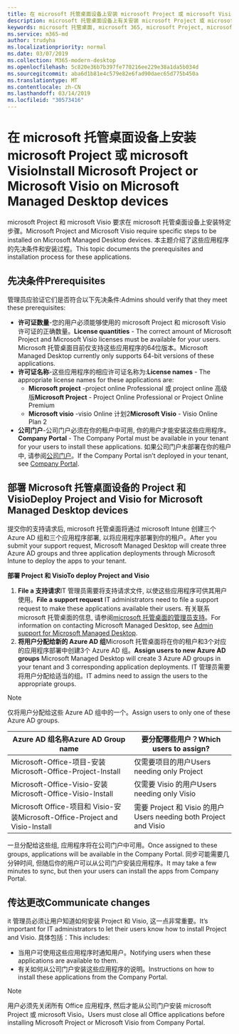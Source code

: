 ```yaml
---
title: 在 microsoft 托管桌面设备上安装 microsoft Project 或 microsoft Visio
description: microsoft 托管桌面设备上有关安装 microsoft Project 或 microsoft Visio 的信息
keywords: microsoft 托管桌面, microsoft 365, microsoft Project, microsoft Visio
ms.service: m365-md
author: trudyha
ms.localizationpriority: normal
ms.date: 03/07/2019
ms.collection: M365-modern-desktop
ms.openlocfilehash: 5c820e36b7b397fe770216ee229e38a1da5b034d
ms.sourcegitcommit: aba6d1b81e4c579e82e6fad90daec65d775b450a
ms.translationtype: MT
ms.contentlocale: zh-CN
ms.lasthandoff: 03/14/2019
ms.locfileid: "30573416"
---
```

# <a name="install-microsoft-project-or-microsoft-visio-on-microsoft-managed-desktop-devices"></a><span data-ttu-id="28e57-104">在 microsoft 托管桌面设备上安装 microsoft Project 或 microsoft Visio</span><span class="sxs-lookup"><span data-stu-id="28e57-104">Install Microsoft Project or Microsoft Visio on Microsoft Managed Desktop devices</span></span>

<span data-ttu-id="28e57-105">microsoft Project 和 microsoft Visio 要求在 microsoft 托管桌面设备上安装特定步骤。</span><span class="sxs-lookup"><span data-stu-id="28e57-105">Microsoft Project and Microsoft Visio require specific steps to be installed on Microsoft Managed Desktop devices.</span></span> <span data-ttu-id="28e57-106">本主题介绍了这些应用程序的先决条件和安装过程。</span><span class="sxs-lookup"><span data-stu-id="28e57-106">This topic documents the prerequisites and installation process for these applications.</span></span>

## <a name="prerequisites"></a><span data-ttu-id="28e57-107">先决条件</span><span class="sxs-lookup"><span data-stu-id="28e57-107">Prerequisites</span></span>

<span data-ttu-id="28e57-108">管理员应验证它们是否符合以下先决条件:</span><span class="sxs-lookup"><span data-stu-id="28e57-108">Admins should verify that they meet these prerequisites:</span></span>
- <span data-ttu-id="28e57-109">**许可证数量**-您的用户必须能够使用的 microsoft Project 和 microsoft Visio 许可证的正确数量。</span><span class="sxs-lookup"><span data-stu-id="28e57-109">**License quantities** - The correct amount of Microsoft Project and Microsoft Visio licenses must be available for your users.</span></span> <span data-ttu-id="28e57-110">Microsoft 托管桌面目前仅支持这些应用程序的64位版本。</span><span class="sxs-lookup"><span data-stu-id="28e57-110">Microsoft Managed Desktop currently only supports 64-bit versions of these applications.</span></span> 
- <span data-ttu-id="28e57-111">**许可证名称**-这些应用程序的相应许可证名称为:</span><span class="sxs-lookup"><span data-stu-id="28e57-111">**License names** - The appropriate license names for these applications are:</span></span>
    - <span data-ttu-id="28e57-112">**Microsoft project** -project online Professional 或 project online 高级版</span><span class="sxs-lookup"><span data-stu-id="28e57-112">**Microsoft Project** - Project Online Professional or Project Online Premium</span></span>
    - <span data-ttu-id="28e57-113">**Microsoft visio** -visio Online 计划2</span><span class="sxs-lookup"><span data-stu-id="28e57-113">**Microsoft Visio** - Visio Online Plan 2</span></span>
- <span data-ttu-id="28e57-114">**公司门户**-公司门户必须在你的租户中可用, 你的用户才能安装这些应用程序。</span><span class="sxs-lookup"><span data-stu-id="28e57-114">**Company Portal** -  The Company Portal must be available in your tenant for your users to install these applications.</span></span> <span data-ttu-id="28e57-115">如果公司门户未部署在你的租户中, 请参阅[公司门户](company-portal.md)。</span><span class="sxs-lookup"><span data-stu-id="28e57-115">If the Company Portal isn’t deployed in your tenant, see [Company Portal](company-portal.md).</span></span>

## <a name="deploy-project-and-visio-for-microsoft-managed-desktop-devices"></a><span data-ttu-id="28e57-116">部署 Microsoft 托管桌面设备的 Project 和 Visio</span><span class="sxs-lookup"><span data-stu-id="28e57-116">Deploy Project and Visio for Microsoft Managed Desktop devices</span></span>
<span data-ttu-id="28e57-117">提交你的支持请求后, microsoft 托管桌面将通过 microsoft Intune 创建三个 Azure AD 组和三个应用程序部署, 以将应用程序部署到你的租户。</span><span class="sxs-lookup"><span data-stu-id="28e57-117">After you submit your support request, Microsoft Managed Desktop will create three Azure AD groups and three application deployments through Microsoft Intune to deploy the apps to your tenant.</span></span>  

<span data-ttu-id="28e57-118">**部署 Project 和 Visio**</span><span class="sxs-lookup"><span data-stu-id="28e57-118">**To deploy Project and Visio**</span></span>
1. <span data-ttu-id="28e57-119">**File a 支持请求**IT 管理员需要将支持请求文件, 以使这些应用程序可供其用户使用。</span><span class="sxs-lookup"><span data-stu-id="28e57-119">**File a support request** IT administrators need to file a support request to make these applications available their users.</span></span> <span data-ttu-id="28e57-120">有关联系 microsoft 托管桌面的信息, 请参阅[microsoft 托管桌面的管理员支持](../working-with-managed-desktop/admin-support.md)。</span><span class="sxs-lookup"><span data-stu-id="28e57-120">For information on contacting Microsoft Managed Desktop, see [Admin support for Microsoft Managed Desktop](../working-with-managed-desktop/admin-support.md).</span></span>
2. <span data-ttu-id="28e57-121">**将用户分配给新的 Azure AD 组**Microsoft 托管桌面将在你的租户和3个对应的应用程序部署中创建3个 Azure AD 组。</span><span class="sxs-lookup"><span data-stu-id="28e57-121">**Assign users to new Azure AD groups** Microsoft Managed Desktop will create 3 Azure AD groups in your tenant and 3 corresponding application deployments.</span></span> <span data-ttu-id="28e57-122">IT 管理员需要将用户分配给适当的组。</span><span class="sxs-lookup"><span data-stu-id="28e57-122">IT admins need to assign the users to the appropriate groups.</span></span>

>[!NOTE]
><span data-ttu-id="28e57-123">仅将用户分配给这些 Azure AD 组中的一个。</span><span class="sxs-lookup"><span data-stu-id="28e57-123">Assign users to only one of these Azure AD groups.</span></span> 

<span data-ttu-id="28e57-124">Azure AD 组名称</span><span class="sxs-lookup"><span data-stu-id="28e57-124">Azure AD Group name</span></span> | <span data-ttu-id="28e57-125">要分配哪些用户？</span><span class="sxs-lookup"><span data-stu-id="28e57-125">Which users to assign?</span></span>   
 --- | ---
<span data-ttu-id="28e57-126">Microsoft-Office-项目-安装</span><span class="sxs-lookup"><span data-stu-id="28e57-126">Microsoft-Office-Project-Install</span></span> | <span data-ttu-id="28e57-127">仅需要项目的用户</span><span class="sxs-lookup"><span data-stu-id="28e57-127">Users needing only Project</span></span>
<span data-ttu-id="28e57-128">Microsoft-Office-Visio-安装</span><span class="sxs-lookup"><span data-stu-id="28e57-128">Microsoft-Office-Visio-Install</span></span> | <span data-ttu-id="28e57-129">仅需要 Visio 的用户</span><span class="sxs-lookup"><span data-stu-id="28e57-129">Users needing only Visio</span></span>
<span data-ttu-id="28e57-130">Microsoft Office-项目和 Visio-安装</span><span class="sxs-lookup"><span data-stu-id="28e57-130">Microsoft-Office-Project and Visio-Install</span></span> | <span data-ttu-id="28e57-131">需要 Project 和 Visio 的用户</span><span class="sxs-lookup"><span data-stu-id="28e57-131">Users needing both Project and Visio</span></span>

<span data-ttu-id="28e57-132">一旦分配给这些组, 应用程序将在公司门户中可用。</span><span class="sxs-lookup"><span data-stu-id="28e57-132">Once assigned to these groups, applications will be available in the Company Portal.</span></span> <span data-ttu-id="28e57-133">同步可能需要几分钟时间, 但随后你的用户可以从公司门户安装应用程序。</span><span class="sxs-lookup"><span data-stu-id="28e57-133">It may take a few minutes to sync, but then your users can install the apps from Company Portal.</span></span> 

## <a name="communicate-changes"></a><span data-ttu-id="28e57-134">传达更改</span><span class="sxs-lookup"><span data-stu-id="28e57-134">Communicate changes</span></span>
<span data-ttu-id="28e57-135">it 管理员必须让用户知道如何安装 Project 和 Visio, 这一点非常重要。</span><span class="sxs-lookup"><span data-stu-id="28e57-135">It’s important for IT administrators to let their users know how to install Project and Visio.</span></span> <span data-ttu-id="28e57-136">具体包括：</span><span class="sxs-lookup"><span data-stu-id="28e57-136">This includes:</span></span> 
- <span data-ttu-id="28e57-137">当用户可使用这些应用程序时通知用户。</span><span class="sxs-lookup"><span data-stu-id="28e57-137">Notifying users when these applications are available to them.</span></span> 
- <span data-ttu-id="28e57-138">有关如何从公司门户安装这些应用程序的说明。</span><span class="sxs-lookup"><span data-stu-id="28e57-138">Instructions on how to install these applications from the Company Portal.</span></span>

>[!NOTE]
><span data-ttu-id="28e57-139">用户必须先关闭所有 Office 应用程序, 然后才能从公司门户安装 microsoft Project 或 microsoft Visio。</span><span class="sxs-lookup"><span data-stu-id="28e57-139">Users must close all Office applications before installing Microsoft Project or Microsoft Visio from Company Portal.</span></span> 

